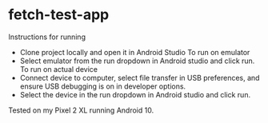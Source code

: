 # fetch-test-app

Instructions for running
- Clone project locally and open it in Android Studio
To run on emulator
- Select emulator from the run dropdown in Android studio and click run.
To run on actual device
- Connect device to computer, select file transfer in USB preferences, and ensure USB debugging is on in developer options. 
- Select the device in the run dropdown in Android studio and click run. 

Tested on my Pixel 2 XL running Android 10. 
